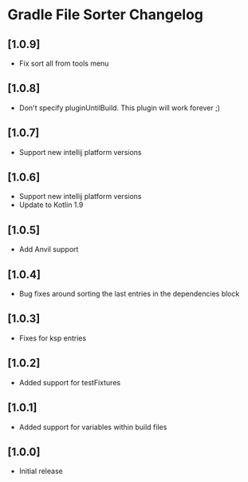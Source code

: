 # Gradle File Sorter Changelog

## [1.0.9]
- Fix sort all from tools menu

## [1.0.8]
- Don't specify pluginUntilBuild. This plugin will work forever ;)

## [1.0.7]
- Support new intellij platform versions

## [1.0.6]
- Support new intellij platform versions
- Update to Kotlin 1.9

## [1.0.5]
- Add Anvil support

## [1.0.4]
- Bug fixes around sorting the last entries in the dependencies block

## [1.0.3]
- Fixes for ksp entries

## [1.0.2]
- Added support for testFixtures

## [1.0.1]
- Added support for variables within build files

## [1.0.0]
- Initial release
